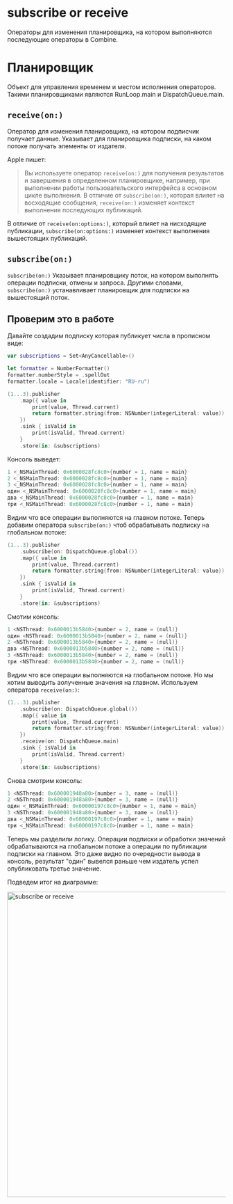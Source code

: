 # subscribe or receive
Операторы для изменения планировщика, на котором выполняются последующие операторы в Combine.

# Планировщик
Объект для управления временем и местом исполнения операторов. Такими планировщиками являются RunLoop.main и DispatchQueue.main.

## `receive(on:)`
Оператор для изменения планировщика, на котором подписчик получает данные. Указывает для планировщика подписки, на каком потоке получать элементы от издателя.

Apple пишет:
> Вы используете оператор `receive(on:)` для получения результатов и завершения в определенном планировщике, например, при выполнении работы пользовательского интерфейса в основном цикле выполнения. В отличие от `subscribe(on:)`, которая влияет на восходящие сообщения, `receive(on:)` изменяет контекст выполнения последующих публикаций.

В отличие от `receive(on:options:)`, который влияет на нисходящие публикации, `subscribe(on:options:)` изменяет контекст выполнения вышестоящих публикаций.

## `subscribe(on:)`
`subscribe(on:)` Указывает планировщику поток, на котором выполнять операции подписки, отмены и запроса. Другими словами, `subscribe(on:)` устанавливает планировщик для подписки на вышестоящий поток.

## Проверим это в работе
Давайте создадим подписку которая публикует числа в прописном виде:
```swift
var subscriptions = Set<AnyCancellable>()

let formatter = NumberFormatter()
formatter.numberStyle = .spellOut
formatter.locale = Locale(identifier: "RU-ru")

(1...3).publisher
    .map({ value in
        print(value, Thread.current)
        return formatter.string(from: NSNumber(integerLiteral: value)) ?? ""
    })
    .sink { isValid in
        print(isValid, Thread.current)
    }
    .store(in: &subscriptions)
```

Консоль выведет:
```swift
1 <_NSMainThread: 0x6000028fc8c0>{number = 1, name = main}
2 <_NSMainThread: 0x6000028fc8c0>{number = 1, name = main}
3 <_NSMainThread: 0x6000028fc8c0>{number = 1, name = main}
один <_NSMainThread: 0x6000028fc8c0>{number = 1, name = main}
два <_NSMainThread: 0x6000028fc8c0>{number = 1, name = main}
три <_NSMainThread: 0x6000028fc8c0>{number = 1, name = main}
```

Видим что все операции выполняются на главном потоке.
Теперь добавим оператора `subscribe(on:)` чтоб обрабатывать подписку на глобальном потоке:
```swift
(1...3).publisher
    .subscribe(on: DispatchQueue.global())
    .map({ value in
        print(value, Thread.current)
        return formatter.string(from: NSNumber(integerLiteral: value)) ?? ""
    })
    .sink { isValid in
        print(isValid, Thread.current)
    }
    .store(in: &subscriptions)
```
Смотим консоль:
```swift
1 <NSThread: 0x6000013b5840>{number = 2, name = (null)}
один <NSThread: 0x6000013b5840>{number = 2, name = (null)}
2 <NSThread: 0x6000013b5840>{number = 2, name = (null)}
два <NSThread: 0x6000013b5840>{number = 2, name = (null)}
3 <NSThread: 0x6000013b5840>{number = 2, name = (null)}
три <NSThread: 0x6000013b5840>{number = 2, name = (null)}
```
Видим что все операции выполняются на глобальном потоке. Но мы хотим выводить аолученные значения на главном. Используем оператора `receive(on:)`:
```swift
(1...3).publisher
    .subscribe(on: DispatchQueue.global())
    .map({ value in
        print(value, Thread.current)
        return formatter.string(from: NSNumber(integerLiteral: value)) ?? ""
    })
    .receive(on: DispatchQueue.main)
    .sink { isValid in
        print(isValid, Thread.current)
    }
    .store(in: &subscriptions)
```
Снова смотрим консоль:
```swift
1 <NSThread: 0x600001948a80>{number = 3, name = (null)}
2 <NSThread: 0x600001948a80>{number = 3, name = (null)}
один <_NSMainThread: 0x60000197c8c0>{number = 1, name = main}
3 <NSThread: 0x600001948a80>{number = 3, name = (null)}
два <_NSMainThread: 0x60000197c8c0>{number = 1, name = main}
три <_NSMainThread: 0x60000197c8c0>{number = 1, name = main}
```
Теперь мы разделили логику. Операции подписки и обработки значений обрабатываются на глобальном потоке а операции по публикации подписки на главном. Это даже видно по очередности вывода в консоль, результат "один" вывелся раньше чем издатель успел опубликовать третье значение.

Подведем итог на диаграмме:

<img width="702" alt="subscribe or receive" src="https://github.com/DenDmitriev/iOS-Interview/assets/65191747/7f1584c1-0f01-4ace-84d2-969416ca3206">
